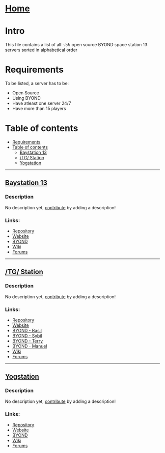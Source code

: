 <!-- omit in toc -->
# [Home](README.md)

<!-- omit in toc -->
# Intro
This file contains a list of all *-ish* open source BYOND space station 13 servers sorted in alphabetical order

# Requirements
To be listed, a server has to be:
- Open Source
- Using BYOND
- Have atleast one server 24/7
- Have more than 15 players

# Table of contents
- [Requirements](#requirements)
- [Table of contents](#table-of-contents)
  - [Baystation 13](#baystation-13)
  - [/TG/ Station](#tg-station)
  - [Yogstation](#yogstation)



---



## [Baystation 13](https://github.com/Baystation12/Baystation12)
<!-- omit in toc -->
### Description
No description yet, [contribute](CONTRIBUTING.md) by adding a description!
<!-- omit in toc -->
### Links:
- [Repository](https://github.com/Baystation12/Baystation12)
- [Website](https://baystation12.net/)
- [BYOND](byond://play.baystation12.net:8000)
- [Wiki](https://wiki.baystation12.net/ )
- [Forums](https://forums.baystation12.net/)



---



## [/TG/ Station](https://github.com/tgstation/tgstation)
<!-- omit in toc -->
### Description
No description yet, [contribute](CONTRIBUTING.md) by adding a description!
<!-- omit in toc -->
### Links:
- [Repository](https://github.com/tgstation/tgstation)
- [Website](https://tgstation13.org/)
- [BYOND - Basil](byond://bagil.tgstation13.org:2337)
- [BYOND - Sybil](byond://sybil.tgstation13.org:1337)
- [BYOND - Terry](byond://terry.tgstation13.org:3336)
- [BYOND - Manuel](byond://sybil.tgstation13.org:1447)
- [Wiki](https://tgstation13.org/wiki/Main_Page)
- [Forums](https://tgstation13.org/phpBB/index.php)



---



## [Yogstation](https://github.com/yogstation13/yogstation)
<!-- omit in toc -->
### Description
No description yet, [contribute](CONTRIBUTING.md) by adding a description!
<!-- omit in toc -->
### Links:
- [Repository](https://github.com/yogstation13/Yogstation-TG)
- [Website](https://www.yogstation.net/)
- [BYOND](byond://game.yogstation.net:4133)
- [Wiki](byond://game.yogstation.net:4133)
- [Forums](https://forums.yogstation.net/index.php)